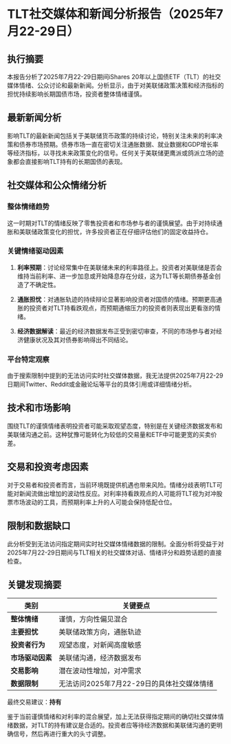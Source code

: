 # TLT社交媒体和新闻分析报告（2025年7月22-29日）

## 执行摘要

本报告分析了2025年7月22-29日期间iShares 20年以上国债ETF（TLT）的社交媒体情绪、公众讨论和最新新闻。分析显示，由于对美联储政策决策和经济指标的担忧持续影响长期国债市场，投资者整体情绪谨慎。

## 最新新闻分析

影响TLT的最新新闻包括关于美联储货币政策的持续讨论，特别关注未来的利率决策和债券市场预期。债券市场一直在密切关注通胀数据、就业数据和GDP增长率等经济指标，以寻找未来政策变化的信号。任何关于美联储更鹰派或鸽派立场的迹象都会直接影响TLT持有的长期国债的表现。

## 社交媒体和公众情绪分析

### 整体情绪趋势

这一时期对TLT的情绪反映了零售投资者和市场参与者的谨慎展望。由于对持续通胀和美联储政策变化的担忧，许多投资者正在仔细评估他们的固定收益持仓。

### 关键情绪驱动因素

1. **利率预期**：讨论经常集中在美联储未来的利率路径上。投资者对美联储是否会维持当前利率、进一步加息或开始降息存在分歧，这为TLT等长期债券基金创造了不确定性。

2. **通胀担忧**：对通胀轨迹的持续辩论显著影响投资者对国债的情绪。预期更高通胀的投资者对TLT持看跌观点，而预期通缩压力的投资者则表现出更看涨的情绪。

3. **经济数据解读**：最近的经济数据发布正受到密切审查，不同的市场参与者对经济健康状况及其对债券影响得出不同结论。

### 平台特定观察

由于搜索限制中提到的无法访问实时社交媒体数据，我无法提供2025年7月22-29日期间Twitter、Reddit或金融论坛等平台的具体引用或详细情绪分析。

## 技术和市场影响

围绕TLT的谨慎情绪表明投资者可能采取观望态度，特别是在关键经济数据发布和美联储沟通之前。这种犹豫可能转化为较低的交易量和ETF中可能更宽的买卖价差。

## 交易和投资考虑因素

对于交易者和投资者而言，当前环境既提供机遇也带来风险。情绪分歧表明TLT可能对新闻流做出增加的波动性反应。对利率持看跌观点的人可能将TLT视为对冲股票市场波动的工具，而预期利率上升的人可能会保持低配仓位。

## 限制和数据缺口

此分析受到无法访问指定期间实时社交媒体情绪数据的限制。全面分析将受益于对2025年7月22-29日期间与TLT相关的社交媒体对话、情绪评分和趋势话题的直接检查。

## 关键发现摘要

| 类别 | 关键要点 |
|------|---------|
| **整体情绪** | 谨慎，方向性偏见混合 |
| **主要担忧** | 美联储政策方向，通胀轨迹 |
| **投资者行为** | 观望态度，对新闻高度敏感 |
| **市场驱动因素** | 美联储沟通，经济数据发布 |
| **交易影响** | 潜在波动性增加，对冲需求 |
| **数据限制** | 无法访问2025年7月22-29日的具体社交媒体情绪 |

最终交易建议：**持有**

鉴于当前谨慎情绪和对利率的混合展望，加上无法获得指定期间的确切社交媒体情绪数据，对TLT的持有建议是合适的。投资者应等待经济数据和美联储沟通的更明确信号，然后再进行重大的头寸调整。
